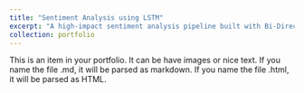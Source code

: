 ```yaml
---
title: "Sentiment Analysis using LSTM"
excerpt: "A high‑impact sentiment analysis pipeline built with Bi‑Directional LSTM and self‑attention mechanism.<br/><img src='/images/portfolio/p2/img1.png'>"
collection: portfolio
---
```


This is an item in your portfolio. It can be have images or nice text. If you name the file .md, it will be parsed as markdown. If you name the file .html, it will be parsed as HTML. 
